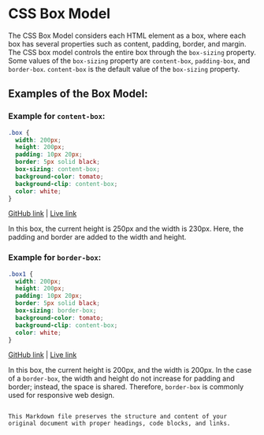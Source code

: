 # CSS Box Model

The CSS Box Model considers each HTML element as a box, where each box has several properties such as content, padding, border, and margin. The CSS box model controls the entire box through the `box-sizing` property. Some values of the `box-sizing` property are `content-box`, `padding-box`, and `border-box`. `content-box` is the default value of the `box-sizing` property.

## Examples of the Box Model:

### Example for `content-box`:

```css
.box {
  width: 200px;
  height: 200px;
  padding: 10px 20px;
  border: 5px solid black;
  box-sizing: content-box;
  background-color: tomato;
  background-clip: content-box;
  color: white;
}
```

[GitHub link](https://github.com/alifrayhan1/cssassignment/tree/main/Question6) | [Live link](https://leafy-khapse-d13671.netlify.app/)

In this box, the current height is 250px and the width is 230px. Here, the padding and border are added to the width and height.

### Example for `border-box`:

```css
.box1 {
  width: 200px;
  height: 200px;
  padding: 10px 20px;
  border: 5px solid black;
  box-sizing: border-box;
  background-color: tomato;
  background-clip: content-box;
  color: white;
}
```

[GitHub link](https://github.com/alifrayhan1/cssassignment/tree/main/Question6) | [Live link](https://leafy-khapse-d13671.netlify.app/)

In this box, the current height is 200px, and the width is 200px. In the case of a `border-box`, the width and height do not increase for padding and border; instead, the space is shared. Therefore, `border-box` is commonly used for responsive web design.
```

This Markdown file preserves the structure and content of your original document with proper headings, code blocks, and links.